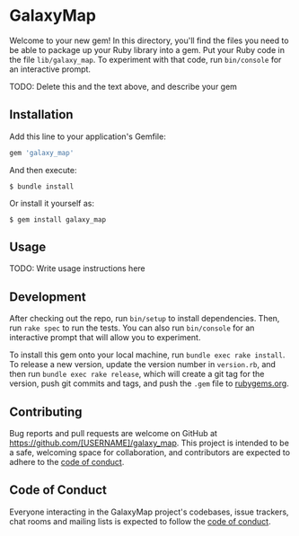 # GalaxyMap

Welcome to your new gem! In this directory, you'll find the files you need to be able to package up your Ruby library into a gem. Put your Ruby code in the file `lib/galaxy_map`. To experiment with that code, run `bin/console` for an interactive prompt.

TODO: Delete this and the text above, and describe your gem

## Installation

Add this line to your application's Gemfile:

```ruby
gem 'galaxy_map'
```

And then execute:

    $ bundle install

Or install it yourself as:

    $ gem install galaxy_map

## Usage

TODO: Write usage instructions here

## Development

After checking out the repo, run `bin/setup` to install dependencies. Then, run `rake spec` to run the tests. You can also run `bin/console` for an interactive prompt that will allow you to experiment.

To install this gem onto your local machine, run `bundle exec rake install`. To release a new version, update the version number in `version.rb`, and then run `bundle exec rake release`, which will create a git tag for the version, push git commits and tags, and push the `.gem` file to [rubygems.org](https://rubygems.org).

## Contributing

Bug reports and pull requests are welcome on GitHub at https://github.com/[USERNAME]/galaxy_map. This project is intended to be a safe, welcoming space for collaboration, and contributors are expected to adhere to the [code of conduct](https://github.com/[USERNAME]/galaxy_map/blob/master/CODE_OF_CONDUCT.md).


## Code of Conduct

Everyone interacting in the GalaxyMap project's codebases, issue trackers, chat rooms and mailing lists is expected to follow the [code of conduct](https://github.com/[USERNAME]/galaxy_map/blob/master/CODE_OF_CONDUCT.md).
